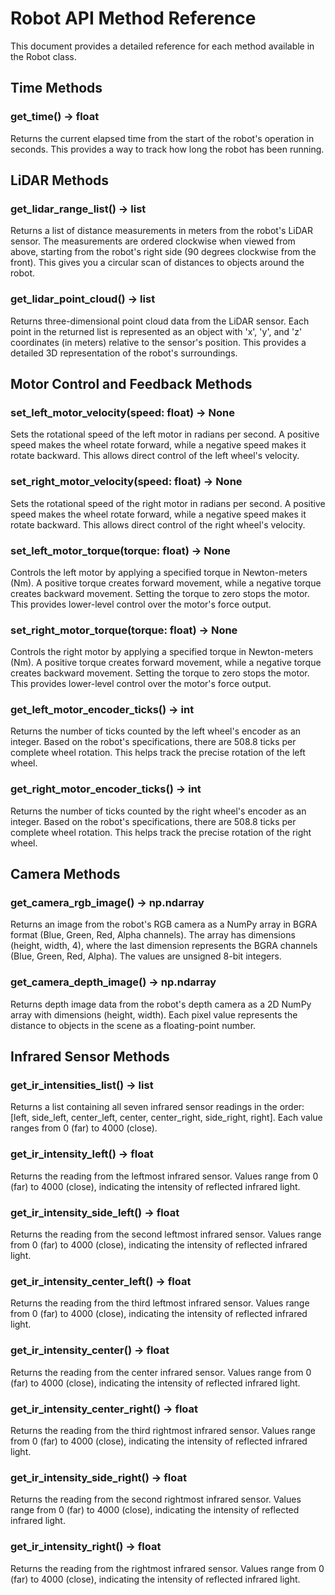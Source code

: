 # Robot API Method Reference
This document provides a detailed reference for each method available in the Robot class.
## Time Methods
### get_time() -> float
Returns the current elapsed time from the start of the robot's operation in seconds. This provides a way to track how long the robot has been running.
## LiDAR Methods
### get_lidar_range_list() -> list
Returns a list of distance measurements in meters from the robot's LiDAR sensor. The measurements are ordered clockwise when viewed from above, starting from the robot's right side (90 degrees clockwise from the front). This gives you a circular scan of distances to objects around the robot.
### get_lidar_point_cloud() -> list
Returns three-dimensional point cloud data from the LiDAR sensor. Each point in the returned list is represented as an object with 'x', 'y', and 'z' coordinates (in meters) relative to the sensor's position. This provides a detailed 3D representation of the robot's surroundings.
## Motor Control and Feedback Methods
### set_left_motor_velocity(speed: float) -> None
Sets the rotational speed of the left motor in radians per second. A positive speed makes the wheel rotate forward, while a negative speed makes it rotate backward. This allows direct control of the left wheel's velocity.
### set_right_motor_velocity(speed: float) -> None
Sets the rotational speed of the right motor in radians per second. A positive speed makes the wheel rotate forward, while a negative speed makes it rotate backward. This allows direct control of the right wheel's velocity.
### set_left_motor_torque(torque: float) -> None
Controls the left motor by applying a specified torque in Newton-meters (Nm). A positive torque creates forward movement, while a negative torque creates backward movement. Setting the torque to zero stops the motor. This provides lower-level control over the motor's force output.
### set_right_motor_torque(torque: float) -> None
Controls the right motor by applying a specified torque in Newton-meters (Nm). A positive torque creates forward movement, while a negative torque creates backward movement. Setting the torque to zero stops the motor. This provides lower-level control over the motor's force output.
### get_left_motor_encoder_ticks() -> int
Returns the number of ticks counted by the left wheel's encoder as an integer. Based on the robot's specifications, there are 508.8 ticks per complete wheel rotation. This helps track the precise rotation of the left wheel.
### get_right_motor_encoder_ticks() -> int
Returns the number of ticks counted by the right wheel's encoder as an integer. Based on the robot's specifications, there are 508.8 ticks per complete wheel rotation. This helps track the precise rotation of the right wheel.
## Camera Methods
### get_camera_rgb_image() -> np.ndarray
Returns an image from the robot's RGB camera as a NumPy array in BGRA format (Blue, Green, Red, Alpha channels). The array has dimensions (height, width, 4), where the last dimension represents the BGRA channels (Blue, Green, Red, Alpha). The values are unsigned 8-bit integers.
### get_camera_depth_image() -> np.ndarray
Returns depth image data from the robot's depth camera as a 2D NumPy array with dimensions (height, width). Each pixel value represents the distance to objects in the scene as a floating-point number.
## Infrared Sensor Methods
### get_ir_intensities_list() -> list
Returns a list containing all seven infrared sensor readings in the order: [left, side_left, center_left, center, center_right, side_right, right]. Each value ranges from 0 (far) to 4000 (close).
### get_ir_intensity_left() -> float
Returns the reading from the leftmost infrared sensor. Values range from 0 (far) to 4000 (close), indicating the intensity of reflected infrared light.
### get_ir_intensity_side_left() -> float
Returns the reading from the second leftmost infrared sensor. Values range from 0 (far) to 4000 (close), indicating the intensity of reflected infrared light.
### get_ir_intensity_center_left() -> float
Returns the reading from the third leftmost infrared sensor. Values range from 0 (far) to 4000 (close), indicating the intensity of reflected infrared light.
### get_ir_intensity_center() -> float
Returns the reading from the center infrared sensor. Values range from 0 (far) to 4000 (close), indicating the intensity of reflected infrared light.
### get_ir_intensity_center_right() -> float
Returns the reading from the third rightmost infrared sensor. Values range from 0 (far) to 4000 (close), indicating the intensity of reflected infrared light.
### get_ir_intensity_side_right() -> float
Returns the reading from the second rightmost infrared sensor. Values range from 0 (far) to 4000 (close), indicating the intensity of reflected infrared light.
### get_ir_intensity_right() -> float
Returns the reading from the rightmost infrared sensor. Values range from 0 (far) to 4000 (close), indicating the intensity of reflected infrared light.
